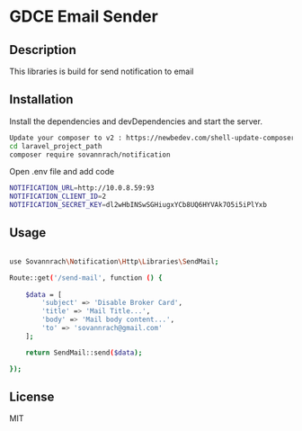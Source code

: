 # GDCE Email Sender

## Description
This libraries is build for send notification to email

## Installation


Install the dependencies and devDependencies and start the server.

```sh
Update your composer to v2 : https://newbedev.com/shell-update-composer-2-ubuntu-code-example
cd laravel_project_path
composer require sovannrach/notification
```

Open .env file and add code

```sh
NOTIFICATION_URL=http://10.0.8.59:93
NOTIFICATION_CLIENT_ID=2
NOTIFICATION_SECRET_KEY=dl2wHbINSwSGHiugxYCb8UQ6HYVAk7O5i5iPlYxb
```

## Usage

```sh

use Sovannrach\Notification\Http\Libraries\SendMail;

Route::get('/send-mail', function () {
    
    $data = [
        'subject' => 'Disable Broker Card',
        'title' => 'Mail Title...',
        'body' => 'Mail body content...',
        'to' => 'sovannrach@gmail.com'
    ];

    return SendMail::send($data);

});
```


## License

MIT